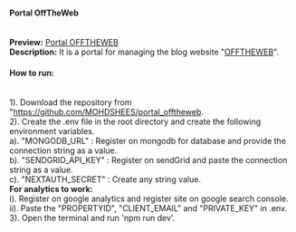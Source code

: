 <h4>Portal OffTheWeb</h4>
<br/>
<b>Preview:</b> <a href="https://portal.offtheweb.in/"> Portal OFFTHEWEB</a>
<br/>
<b>Description:</b> It is a portal for managing the blog website "<a href="https://offtheweb.in/">OFFTHEWEB</a>".
<br/>
<h4>How to run: </h4>
<br/>
1). Download the repository from "<a href="https://github.com/MOHDSHEES/portal_offtheweb">https://github.com/MOHDSHEES/portal_offtheweb</a>.
<br/>
2). Create the .env file in the root directory and create the following environment variables.
<br/>
   a). "MONGODB_URL" : Register on mongodb for database and provide the connection string as a value.
   <br/>
   b). "SENDGRID_API_KEY" : Register on sendGrid and paste the connection string as a value.
   <br/>
   c). "NEXTAUTH_SECRET" : Create any string value.
   <br/>
   <b>For analytics to work: </b><br/>
        i). Register on google analytics and register site on google search console.
        <br/>
       ii). Paste the "PROPERTYID", "CLIENT_EMAIL" and "PRIVATE_KEY" in .env.
       <br/>
3). Open the terminal and run 'npm run dev'.
